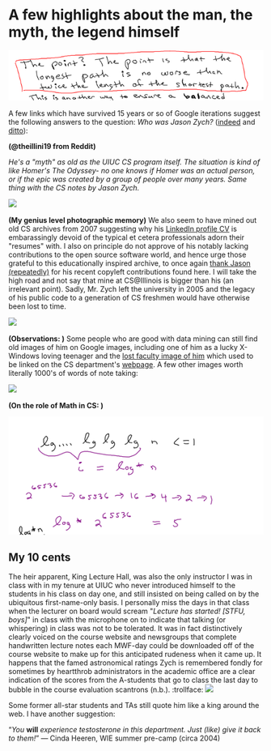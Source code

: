 # A few highlights about the man, the myth, the legend himself

<img src="https://github.com/maxieds/MyProtestToTheIllinoisDMCAActOf2017/blob/master/local-images/rbnotes-the-point3.png" />

A few links which have survived 15 years or so of Google iterations 
suggest the following answers to the question: 
*Who was Jason Zych?* ([indeed](https://www.reddit.com/r/UIUC/comments/6kapwr/who_is_jason_zych/) and [ditto](https://www.facebook.com/UIUC.CS225/posts/i-had-jason-zych-during-his-last-semester-teaching-here-bring-back-the-mountain-/325944075682/)):

**(@theillini19 from Reddit)**

*He's a "myth" as old as the UIUC CS program itself. The situation is kind of like Homer's The Odyssey- no one knows if 
Homer was an actual person, or if the epic was created by a group of people over many years. 
Same thing with the CS notes by Jason Zych.*

<img src="https://github.com/maxieds/MyProtestToTheIllinoisDMCATakedownActOf2017/blob/master/local-images/Whois.png" />

**(My genius level photographic memory)**
We also seem to have mined out old CS archives from 2007 suggesting why his [LinkedIn profile CV](https://github.com/maxieds/MyProtestToTheIllinoisDMCATakedownActOf2017/blob/master/local-images/ThanksJared225.png) is embarassingly devoid of the typical et cetera professionals adorn their "resumes" with. I also on principle do not approve of his notably lacking contributions to the open source software world, and hence urge those grateful to this educationally inspired archive, to once again [thank Jason (repeatedly)](https://github.com/maxieds/MyProtestToTheIllinoisDMCATakedownActOf2017/blob/master/local-documents/PredatingTheDMCAAtUIUC.md#credit-where-credit-is-due) for his recent copyleft contributions found here. 
I will take the high road and not say that mine at CS@Illinois is bigger than his (an irrelevant point). Sadly, Mr. Zych left the university in 2005 and the legacy of his public code to a generation of CS freshmen would have otherwise been lost to time.

<img src="https://github.com/maxieds/MyProtestToTheIllinoisDMCATakedownActOf2017/blob/master/local-images/DegreeRequirements.png" />

**(Observations: )**
Some people who are good with data mining can still find old images of him on 
Google images, including one of him as a lucky X-Windows loving teenager and 
the [lost faculty image of him](https://cs.illinois.edu/directory/profile/zych) which 
used to be linked on the CS department's [webpage](http://cs.uiuc.edu). A few other 
images worth literally 1000's of words of note taking:

<img src="https://github.com/maxieds/MyProtestToTheIllinoisDMCATakedownActOf2017/blob/master/local-images/kdtree-notes-page1.png" />

**(On the role of Math in CS: )**

<img src="https://github.com/maxieds/MyProtestToTheIllinoisDMCAActOf2017/blob/master/local-images/lecture-notes2.png" />

## My 10 cents

The heir apparent, King Lecture Hall, was also the only instructor I was in class with in my tenure at UIUC who never 
introduced himself to the students in his class on day one, and still insisted on 
being called on by the ubiquitous first-name-only basis. I personally miss the days in that 
class when the lecturer on board would scream "*Lecture has started! [STFU, boys]*" in class 
with the microphone on to indicate that talking (or whispering) in class was not to be tolerated. 
It was in fact distinctively clearly voiced on the course website and newsgroups that complete handwritten 
lecture notes each MWF-day could be downloaded off of the course website to make up for this 
anticipated rudeness when it came up. It happens that the famed astronomical ratings Zych is remembered fondly for sometimes by heartthrob administrators in the academic office are a clear indication of the scores from the A-students that go to class the last day to bubble in the course evaluation scantrons (n.b.). :trollface: <img src="https://github.com/maxieds/MyProtestToTheIllinoisDMCATakedownActOf2017/blob/master/local-images/QueenHeerenForPresident.png" width=10 />

Some former all-star students and TAs still quote him like a king around the web. I have another suggestion:

“*You* **will** *experience testosterone in this department. Just (like) give it back to them!*” — Cinda Heeren, WIE summer pre-camp (circa 2004)
